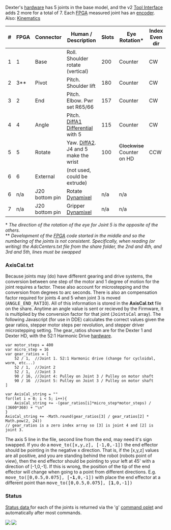 Dexter's [hardware](Hardware) has 5 joints in the base model, and the v2 [Tool Interface](End-Effectors) adds 2 more for a total of 7. Each [FPGA](Gateware) measured joint has an [encoder](Encoders). Also: [Kinematics](Kinematics)

|#	|FPGA	|Connector	|Human / Description            	|Slots	|Eye Rotation*  | Index Even dir
| ----  | ----- | ------------- | ------------------------------------- | ----- | ------------- | --------- |
|1	|1	|Base		|Roll. Shoulder rotate (vertical)      	| 200	| Counter	| CW
|2	|3**	|Pivot		|Pitch. Shoulder lift	               	| 180	| Counter	| CW
|3	|2	|End		|Pitch. Elbow. Pwr set R65/66       	| 157	| Counter	| CW
|4	|4	|Angle		|Pitch.  [DiffA1 Differential](Differential-Joint) with 5 	| 115	|Counter | CW
|5	|5	|Rotate		|Yaw.  [DiffA2](Differential-Joint). J4 and 5 make the wrist	| 100	|<strike>Clockwise</strike><br>Counter on HD | CCW 
|6	|6	|External	|(not used, could be extrude)		|	|
|6	| n/a	|J20 bottom pin	|Rotate [Dynamixel](End-Effector-Servos)| n/a	| n/a
|7	| n/a	|J20 bottom pin	|Gripper [Dynamixel](End-Effector-Servos)| n/a	| n/a

\* _The direction of the rotation of the eye for Joint 5 is the opposite of the others._<BR>
** _Development of the [FPGA](Gateware) code started in the middle and so the numbering of the joints is not consistent. Specifically, when reading (or writing) the AdcCenters.txt file from the share folder, the 2nd and 4th, and 3rd and 5th, lines must be swapped_

### AxisCal.txt
Because joints may (do) have different gearing and drive systems, the conversion between one step of the motor and 1 degree of motion for the joint requires a factor. These also account for microstepping and the conversion from degrees to arc seconds. There is also an compensation factor required for joints 4 and 5 when joint 3 is moved (<tt>ANGLE_END_RATIO</tt>). All of this information is stored in the **AxisCal.txt** file on the share. Anytime an angle value is sent or recieved by the Firmware, it is multiplied by the conversion factor for that joint (<tt>JointsCal</tt> array). The following Javascript (for use in DDE) calculates the correct values given the gear ratios, stepper motor steps per revolution, and stepper driver microstepping setting. The gear_ratios shown are for the Dexter 1 and Dexter HD, with the 52:1 Harmonic Drive [hardware](Hardware).
````
var motor_steps = 400
var micro_step = 16
var gear_ratios = [
    52 / 1,  //Joint 1. 52:1 Harmonic drive (change for cycloidal, worm, etc...)
    52 / 1,  //Joint 2
    52 / 1,  //Joint 3
    90 / 16, //Joint 4: Pulley on Joint 3 / Pulley on motor shaft
    90 / 16  //Joint 5: Pulley on Joint 3 / Pulley on motor shaft
]

var AxisCal_string = ""
for(let i = 0; i < 5; i++){
	AxisCal_string += -(gear_ratios[i]*micro_step*motor_steps) / (3600*360) + "\n"
}
AxisCal_string += -Math.round(gear_ratios[3] / gear_ratios[2] * Math.pow(2, 24))
// gear_ratios is a zero index array so [3] is joint 4 and [2] is joint 3.
````
The axis 5 line in the file, second line from the end, may need it's sign swapped. If you do a <tt>move_to([x,y,z], [-1,0,-1])</tt> the end effector should be pointing in the negative x direction. That is, if the [x,y,z] values are all positive, and you are standing behind the robot (robots point of view), then the end effector should be pointing to your left at 45' with a direction of [-1,0,-1]. If this is wrong, the position of the tip of the end effector will change when going to a point from different directions. E.g. <tt>move_to([0,0.5,0.075], [**-1**,0,-1])</tt> with place the end effector at a different point than <tt>move_to([0,0.5,0.075], [**1**,0,-1])</tt>

### Status
[Status data ](status-data) for each of the joints is returned via the 'g' [command oplet](Command-oplet-instruction) and automatically after most commands. 

<img src="https://raw.githubusercontent.com/cfry/dde/master/doc/coor_images/Positive_Joint_Directions_J234.PNG" align="left">
<img src="https://raw.githubusercontent.com/cfry/dde/master/doc/coor_images/Positive_Joint_Directions_J15.PNG" align="left">